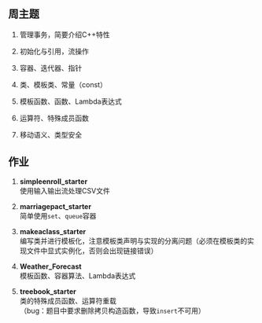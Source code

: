 ## 周主题

1. 管理事务，简要介绍C++特性

2. 初始化与引用，流操作

3. 容器、迭代器、指针

4. 类、模板类、常量（const）

5. 模板函数、函数、Lambda表达式

6. 运算符、特殊成员函数

7. 移动语义、类型安全

## 作业

1. **simpleenroll_starter**  
使用输入输出流处理CSV文件

2. **marriagepact_starter**  
简单使用`set`、`queue`容器

3. **makeaclass_starter**  
编写类并进行模板化，注意模板类声明与实现的分离问题（必须在模板类的实现文件中显式实例化，否则会出现链接错误）

4. **Weather_Forecast**  
模板函数、容器算法、Lambda表达式

5. **treebook_starter**  
类的特殊成员函数、运算符重载  
（bug：题目中要求删除拷贝构造函数，导致`insert`不可用）